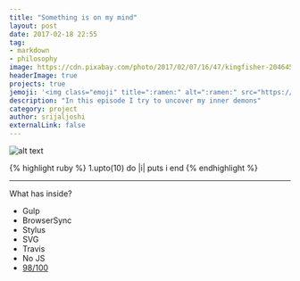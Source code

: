 ```yaml
---
title: "Something is on my mind"
layout: post
date: 2017-02-18 22:55
tag:
- markdown
- philosophy
image: https://cdn.pixabay.com/photo/2017/02/07/16/47/kingfisher-2046453_960_720.jpg
headerImage: true
projects: true
jemoji: '<img class="emoji" title=":ramen:" alt=":ramen:" src="https://assets.github.com/images/icons/emoji/unicode/1f35c.png" height="20" width="20" align="absmiddle">'
description: "In this episode I try to uncover my inner demons"
category: project
author: srijaljoshi
externalLink: false
---
```

![alt text][1]

{% highlight ruby %}
1.upto(10) do |i|
  puts i
end
{% endhighlight %}

---

What has inside?

- Gulp
- BrowserSync
- Stylus
- SVG
- Travis
- No JS
- [98/100](https://developers.google.com/speed/pagespeed/insights/?url=http%3A%2F%2Fsergiokopplin.github.io%2Findigo%2F)


[1]: http://i.imgur.com/fnHJnII.jpg
